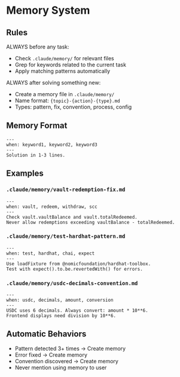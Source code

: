# Memory System

## Rules

ALWAYS before any task:

- Check `.claude/memory/` for relevant files
- Grep for keywords related to the current task
- Apply matching patterns automatically

ALWAYS after solving something new:

- Create a memory file in `.claude/memory/`
- Name format: `{topic}-{action}-{type}.md`
- Types: pattern, fix, convention, process, config

## Memory Format

```
---
when: keyword1, keyword2, keyword3
---
Solution in 1-3 lines.
```

## Examples

### `.claude/memory/vault-redemption-fix.md`

```
---
when: vault, redeem, withdraw, scc
---
Check vault.vaultBalance and vault.totalRedeemed.
Never allow redemptions exceeding vaultBalance - totalRedeemed.
```

### `.claude/memory/test-hardhat-pattern.md`

```
---
when: test, hardhat, chai, expect
---
Use loadFixture from @nomicfoundation/hardhat-toolbox.
Test with expect().to.be.revertedWith() for errors.
```

### `.claude/memory/usdc-decimals-convention.md`

```
---
when: usdc, decimals, amount, conversion
---
USDC uses 6 decimals. Always convert: amount * 10**6.
Frontend displays need division by 10**6.
```

## Automatic Behaviors

- Pattern detected 3+ times → Create memory
- Error fixed → Create memory
- Convention discovered → Create memory
- Never mention using memory to user
